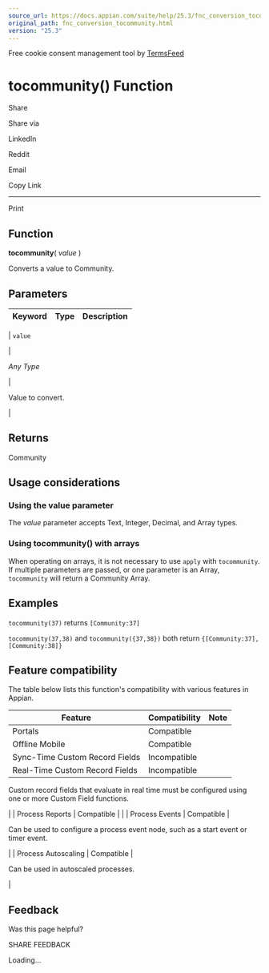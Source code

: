 ```yaml
---
source_url: https://docs.appian.com/suite/help/25.3/fnc_conversion_tocommunity.html
original_path: fnc_conversion_tocommunity.html
version: "25.3"
---
```


Free cookie consent management tool by [TermsFeed](https://www.termsfeed.com/)

# tocommunity() Function

Share

Share via

LinkedIn

Reddit

Email

Copy Link

* * *

Print

## Function

**tocommunity**( _value_ )

Converts a value to Community.

## Parameters

| Keyword | Type | Description |
| --- | --- | --- |
|
`value`

 |

_Any Type_

 |

Value to convert.

 |

## Returns

Community

## Usage considerations

### Using the value parameter

The _value_ parameter accepts Text, Integer, Decimal, and Array types.

### Using tocommunity() with arrays

When operating on arrays, it is not necessary to use `apply` with `tocommunity`. If multiple parameters are passed, or one parameter is an Array, `tocommunity` will return a Community Array.

## Examples

`tocommunity(37)` returns `[Community:37]`

`tocommunity(37,38)` and `tocommunity({37,38})` both return `{[Community:37],[Community:38]}`

## Feature compatibility

The table below lists this function's compatibility with various features in Appian.

| Feature | Compatibility | Note |
| --- | --- | --- |
| Portals | Compatible |  |
| Offline Mobile | Compatible |  |
| Sync-Time Custom Record Fields | Incompatible |  |
| Real-Time Custom Record Fields | Incompatible |
Custom record fields that evaluate in real time must be configured using one or more Custom Field functions.

 |
| Process Reports | Compatible |  |
| Process Events | Compatible |

Can be used to configure a process event node, such as a start event or timer event.

 |
| Process Autoscaling | Compatible |

Can be used in autoscaled processes.

 |

## Feedback

Was this page helpful?

SHARE FEEDBACK

Loading...
